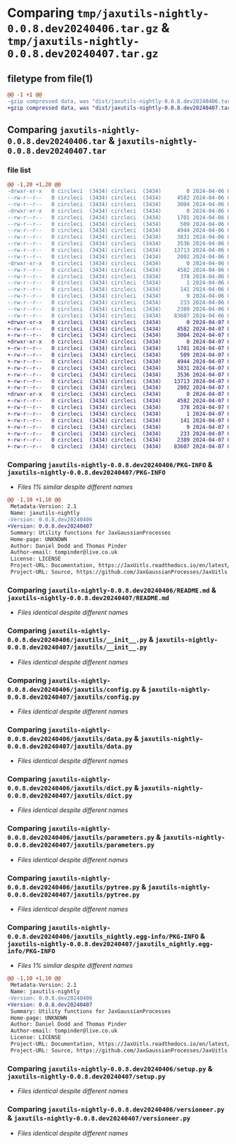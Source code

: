 # Comparing `tmp/jaxutils-nightly-0.0.8.dev20240406.tar.gz` & `tmp/jaxutils-nightly-0.0.8.dev20240407.tar.gz`

## filetype from file(1)

```diff
@@ -1 +1 @@
-gzip compressed data, was "dist/jaxutils-nightly-0.0.8.dev20240406.tar", last modified: Sat Apr  6 00:06:41 2024, max compression
+gzip compressed data, was "dist/jaxutils-nightly-0.0.8.dev20240407.tar", last modified: Sun Apr  7 00:06:52 2024, max compression
```

## Comparing `jaxutils-nightly-0.0.8.dev20240406.tar` & `jaxutils-nightly-0.0.8.dev20240407.tar`

### file list

```diff
@@ -1,20 +1,20 @@
-drwxr-xr-x   0 circleci  (3434) circleci  (3434)        0 2024-04-06 00:06:41.256347 jaxutils-nightly-0.0.8.dev20240406/
--rw-r--r--   0 circleci  (3434) circleci  (3434)     4582 2024-04-06 00:06:41.256347 jaxutils-nightly-0.0.8.dev20240406/PKG-INFO
--rw-r--r--   0 circleci  (3434) circleci  (3434)     3004 2024-04-06 00:06:33.000000 jaxutils-nightly-0.0.8.dev20240406/README.md
-drwxr-xr-x   0 circleci  (3434) circleci  (3434)        0 2024-04-06 00:06:41.256347 jaxutils-nightly-0.0.8.dev20240406/jaxutils/
--rw-r--r--   0 circleci  (3434) circleci  (3434)     1701 2024-04-06 00:06:33.000000 jaxutils-nightly-0.0.8.dev20240406/jaxutils/__init__.py
--rw-r--r--   0 circleci  (3434) circleci  (3434)      509 2024-04-06 00:06:41.256347 jaxutils-nightly-0.0.8.dev20240406/jaxutils/_version.py
--rw-r--r--   0 circleci  (3434) circleci  (3434)     4944 2024-04-06 00:06:33.000000 jaxutils-nightly-0.0.8.dev20240406/jaxutils/config.py
--rw-r--r--   0 circleci  (3434) circleci  (3434)     3831 2024-04-06 00:06:33.000000 jaxutils-nightly-0.0.8.dev20240406/jaxutils/data.py
--rw-r--r--   0 circleci  (3434) circleci  (3434)     3536 2024-04-06 00:06:33.000000 jaxutils-nightly-0.0.8.dev20240406/jaxutils/dict.py
--rw-r--r--   0 circleci  (3434) circleci  (3434)    13713 2024-04-06 00:06:33.000000 jaxutils-nightly-0.0.8.dev20240406/jaxutils/parameters.py
--rw-r--r--   0 circleci  (3434) circleci  (3434)     2802 2024-04-06 00:06:33.000000 jaxutils-nightly-0.0.8.dev20240406/jaxutils/pytree.py
-drwxr-xr-x   0 circleci  (3434) circleci  (3434)        0 2024-04-06 00:06:41.256347 jaxutils-nightly-0.0.8.dev20240406/jaxutils_nightly.egg-info/
--rw-r--r--   0 circleci  (3434) circleci  (3434)     4582 2024-04-06 00:06:41.000000 jaxutils-nightly-0.0.8.dev20240406/jaxutils_nightly.egg-info/PKG-INFO
--rw-r--r--   0 circleci  (3434) circleci  (3434)      378 2024-04-06 00:06:41.000000 jaxutils-nightly-0.0.8.dev20240406/jaxutils_nightly.egg-info/SOURCES.txt
--rw-r--r--   0 circleci  (3434) circleci  (3434)        1 2024-04-06 00:06:41.000000 jaxutils-nightly-0.0.8.dev20240406/jaxutils_nightly.egg-info/dependency_links.txt
--rw-r--r--   0 circleci  (3434) circleci  (3434)      141 2024-04-06 00:06:41.000000 jaxutils-nightly-0.0.8.dev20240406/jaxutils_nightly.egg-info/requires.txt
--rw-r--r--   0 circleci  (3434) circleci  (3434)        9 2024-04-06 00:06:41.000000 jaxutils-nightly-0.0.8.dev20240406/jaxutils_nightly.egg-info/top_level.txt
--rw-r--r--   0 circleci  (3434) circleci  (3434)      233 2024-04-06 00:06:41.256347 jaxutils-nightly-0.0.8.dev20240406/setup.cfg
--rw-r--r--   0 circleci  (3434) circleci  (3434)     2389 2024-04-06 00:06:33.000000 jaxutils-nightly-0.0.8.dev20240406/setup.py
--rw-r--r--   0 circleci  (3434) circleci  (3434)    83607 2024-04-06 00:06:33.000000 jaxutils-nightly-0.0.8.dev20240406/versioneer.py
+drwxr-xr-x   0 circleci  (3434) circleci  (3434)        0 2024-04-07 00:06:52.720250 jaxutils-nightly-0.0.8.dev20240407/
+-rw-r--r--   0 circleci  (3434) circleci  (3434)     4582 2024-04-07 00:06:52.720250 jaxutils-nightly-0.0.8.dev20240407/PKG-INFO
+-rw-r--r--   0 circleci  (3434) circleci  (3434)     3004 2024-04-07 00:06:42.000000 jaxutils-nightly-0.0.8.dev20240407/README.md
+drwxr-xr-x   0 circleci  (3434) circleci  (3434)        0 2024-04-07 00:06:52.724250 jaxutils-nightly-0.0.8.dev20240407/jaxutils/
+-rw-r--r--   0 circleci  (3434) circleci  (3434)     1701 2024-04-07 00:06:42.000000 jaxutils-nightly-0.0.8.dev20240407/jaxutils/__init__.py
+-rw-r--r--   0 circleci  (3434) circleci  (3434)      509 2024-04-07 00:06:52.724250 jaxutils-nightly-0.0.8.dev20240407/jaxutils/_version.py
+-rw-r--r--   0 circleci  (3434) circleci  (3434)     4944 2024-04-07 00:06:42.000000 jaxutils-nightly-0.0.8.dev20240407/jaxutils/config.py
+-rw-r--r--   0 circleci  (3434) circleci  (3434)     3831 2024-04-07 00:06:42.000000 jaxutils-nightly-0.0.8.dev20240407/jaxutils/data.py
+-rw-r--r--   0 circleci  (3434) circleci  (3434)     3536 2024-04-07 00:06:42.000000 jaxutils-nightly-0.0.8.dev20240407/jaxutils/dict.py
+-rw-r--r--   0 circleci  (3434) circleci  (3434)    13713 2024-04-07 00:06:42.000000 jaxutils-nightly-0.0.8.dev20240407/jaxutils/parameters.py
+-rw-r--r--   0 circleci  (3434) circleci  (3434)     2802 2024-04-07 00:06:42.000000 jaxutils-nightly-0.0.8.dev20240407/jaxutils/pytree.py
+drwxr-xr-x   0 circleci  (3434) circleci  (3434)        0 2024-04-07 00:06:52.720250 jaxutils-nightly-0.0.8.dev20240407/jaxutils_nightly.egg-info/
+-rw-r--r--   0 circleci  (3434) circleci  (3434)     4582 2024-04-07 00:06:52.000000 jaxutils-nightly-0.0.8.dev20240407/jaxutils_nightly.egg-info/PKG-INFO
+-rw-r--r--   0 circleci  (3434) circleci  (3434)      378 2024-04-07 00:06:52.000000 jaxutils-nightly-0.0.8.dev20240407/jaxutils_nightly.egg-info/SOURCES.txt
+-rw-r--r--   0 circleci  (3434) circleci  (3434)        1 2024-04-07 00:06:52.000000 jaxutils-nightly-0.0.8.dev20240407/jaxutils_nightly.egg-info/dependency_links.txt
+-rw-r--r--   0 circleci  (3434) circleci  (3434)      141 2024-04-07 00:06:52.000000 jaxutils-nightly-0.0.8.dev20240407/jaxutils_nightly.egg-info/requires.txt
+-rw-r--r--   0 circleci  (3434) circleci  (3434)        9 2024-04-07 00:06:52.000000 jaxutils-nightly-0.0.8.dev20240407/jaxutils_nightly.egg-info/top_level.txt
+-rw-r--r--   0 circleci  (3434) circleci  (3434)      233 2024-04-07 00:06:52.724250 jaxutils-nightly-0.0.8.dev20240407/setup.cfg
+-rw-r--r--   0 circleci  (3434) circleci  (3434)     2389 2024-04-07 00:06:42.000000 jaxutils-nightly-0.0.8.dev20240407/setup.py
+-rw-r--r--   0 circleci  (3434) circleci  (3434)    83607 2024-04-07 00:06:42.000000 jaxutils-nightly-0.0.8.dev20240407/versioneer.py
```

### Comparing `jaxutils-nightly-0.0.8.dev20240406/PKG-INFO` & `jaxutils-nightly-0.0.8.dev20240407/PKG-INFO`

 * *Files 1% similar despite different names*

```diff
@@ -1,10 +1,10 @@
 Metadata-Version: 2.1
 Name: jaxutils-nightly
-Version: 0.0.8.dev20240406
+Version: 0.0.8.dev20240407
 Summary: Utility functions for JaxGaussianProcesses
 Home-page: UNKNOWN
 Author: Daniel Dodd and Thomas Pinder
 Author-email: tompinder@live.co.uk
 License: LICENSE
 Project-URL: Documentation, https://JaxUitls.readthedocs.io/en/latest/
 Project-URL: Source, https://github.com/JaxGaussianProcesses/JaxUitls
```

### Comparing `jaxutils-nightly-0.0.8.dev20240406/README.md` & `jaxutils-nightly-0.0.8.dev20240407/README.md`

 * *Files identical despite different names*

### Comparing `jaxutils-nightly-0.0.8.dev20240406/jaxutils/__init__.py` & `jaxutils-nightly-0.0.8.dev20240407/jaxutils/__init__.py`

 * *Files identical despite different names*

### Comparing `jaxutils-nightly-0.0.8.dev20240406/jaxutils/config.py` & `jaxutils-nightly-0.0.8.dev20240407/jaxutils/config.py`

 * *Files identical despite different names*

### Comparing `jaxutils-nightly-0.0.8.dev20240406/jaxutils/data.py` & `jaxutils-nightly-0.0.8.dev20240407/jaxutils/data.py`

 * *Files identical despite different names*

### Comparing `jaxutils-nightly-0.0.8.dev20240406/jaxutils/dict.py` & `jaxutils-nightly-0.0.8.dev20240407/jaxutils/dict.py`

 * *Files identical despite different names*

### Comparing `jaxutils-nightly-0.0.8.dev20240406/jaxutils/parameters.py` & `jaxutils-nightly-0.0.8.dev20240407/jaxutils/parameters.py`

 * *Files identical despite different names*

### Comparing `jaxutils-nightly-0.0.8.dev20240406/jaxutils/pytree.py` & `jaxutils-nightly-0.0.8.dev20240407/jaxutils/pytree.py`

 * *Files identical despite different names*

### Comparing `jaxutils-nightly-0.0.8.dev20240406/jaxutils_nightly.egg-info/PKG-INFO` & `jaxutils-nightly-0.0.8.dev20240407/jaxutils_nightly.egg-info/PKG-INFO`

 * *Files 1% similar despite different names*

```diff
@@ -1,10 +1,10 @@
 Metadata-Version: 2.1
 Name: jaxutils-nightly
-Version: 0.0.8.dev20240406
+Version: 0.0.8.dev20240407
 Summary: Utility functions for JaxGaussianProcesses
 Home-page: UNKNOWN
 Author: Daniel Dodd and Thomas Pinder
 Author-email: tompinder@live.co.uk
 License: LICENSE
 Project-URL: Documentation, https://JaxUitls.readthedocs.io/en/latest/
 Project-URL: Source, https://github.com/JaxGaussianProcesses/JaxUitls
```

### Comparing `jaxutils-nightly-0.0.8.dev20240406/setup.py` & `jaxutils-nightly-0.0.8.dev20240407/setup.py`

 * *Files identical despite different names*

### Comparing `jaxutils-nightly-0.0.8.dev20240406/versioneer.py` & `jaxutils-nightly-0.0.8.dev20240407/versioneer.py`

 * *Files identical despite different names*

